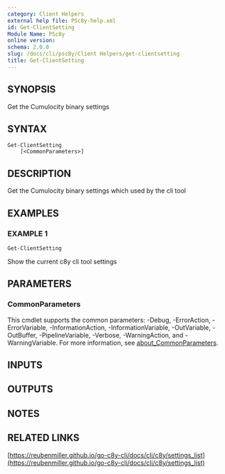 ```yaml
---
category: Client Helpers
external help file: PSc8y-help.xml
id: Get-ClientSetting
Module Name: PSc8y
online version:
schema: 2.0.0
slug: /docs/cli/psc8y/Client Helpers/get-clientsetting
title: Get-ClientSetting
---
```




## SYNOPSIS
Get the Cumulocity binary settings

## SYNTAX

```
Get-ClientSetting
	[<CommonParameters>]
```

## DESCRIPTION
Get the Cumulocity binary settings which used by the cli tool

## EXAMPLES

### EXAMPLE 1
```
Get-ClientSetting
```

Show the current c8y cli tool settings

## PARAMETERS

### CommonParameters
This cmdlet supports the common parameters: -Debug, -ErrorAction, -ErrorVariable, -InformationAction, -InformationVariable, -OutVariable, -OutBuffer, -PipelineVariable, -Verbose, -WarningAction, and -WarningVariable. For more information, see [about_CommonParameters](http://go.microsoft.com/fwlink/?LinkID=113216).

## INPUTS

## OUTPUTS

## NOTES

## RELATED LINKS

[https://reubenmiller.github.io/go-c8y-cli/docs/cli/c8y/settings_list](https://reubenmiller.github.io/go-c8y-cli/docs/cli/c8y/settings_list)

